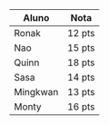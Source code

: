 | Aluno | Nota |
|----------|----------|
| Ronak | 12 pts |
| Nao | 15 pts |
| Quinn | 18 pts |
| Sasa | 14 pts |
| Mingkwan | 13 pts |
| Monty | 16 pts |
